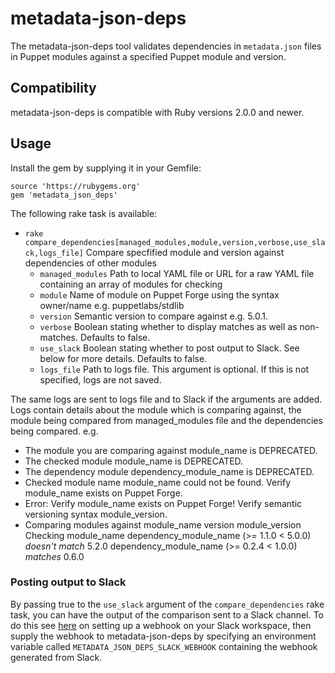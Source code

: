 # metadata-json-deps

The metadata-json-deps tool validates dependencies in `metadata.json` files in Puppet modules against a specified Puppet module and version.

## Compatibility

metadata-json-deps is compatible with Ruby versions 2.0.0 and newer.

## Usage

Install the gem by supplying it in your Gemfile:

```
source 'https://rubygems.org'
gem 'metadata_json_deps'
```

The following rake task is available:
- `rake compare_dependencies[managed_modules,module,version,verbose,use_slack,logs_file]` Compare specfified module and version against dependencies of other modules 
  - `managed_modules` Path to local YAML file or URL for a raw YAML file containing an array of modules for checking
  - `module` Name of module on Puppet Forge using the syntax owner/name e.g. puppetlabs/stdlib
  - `version` Semantic version to compare against e.g. 5.0.1. 
  - `verbose` Boolean stating whether to display matches as well as non-matches. Defaults to false.
  - `use_slack` Boolean stating whether to post output to Slack. See below for more details. Defaults to false.
  - `logs_file` Path to logs file. This argument is optional. If this is not specified, logs are not saved.
  
The same logs are sent to logs file and to Slack if the arguments are added. Logs contain details about the module which is comparing against, the module being compared from managed_modules file and the dependencies being compared.
e.g.
- The module you are comparing against module_name is DEPRECATED.
- The checked module module_name is DEPRECATED.
- The dependency module dependency_module_name is DEPRECATED.
- Checked module name module_name could not be found. Verify module_name exists on Puppet Forge.
- Error: Verify module_name exists on Puppet Forge! Verify semantic versioning syntax module_version.  
- Comparing modules against module_name version module_version
  Checking module_name
        dependency_module_name (>= 1.1.0 < 5.0.0) *doesn't match* 5.2.0
        dependency_module_name (>= 0.2.4 < 1.0.0) *matches* 0.6.0

  
### Posting output to Slack
By passing true to the `use_slack` argument of the `compare_dependencies` rake task, you can have the output of the comparison sent to a Slack channel. To do this see [here](https://api.slack.com/tutorials/slack-apps-hello-world) on setting up a webhook on your Slack workspace, then supply the webhook to metadata-json-deps by specifying an environment variable called `METADATA_JSON_DEPS_SLACK_WEBHOOK` containing the webhook generated from Slack.